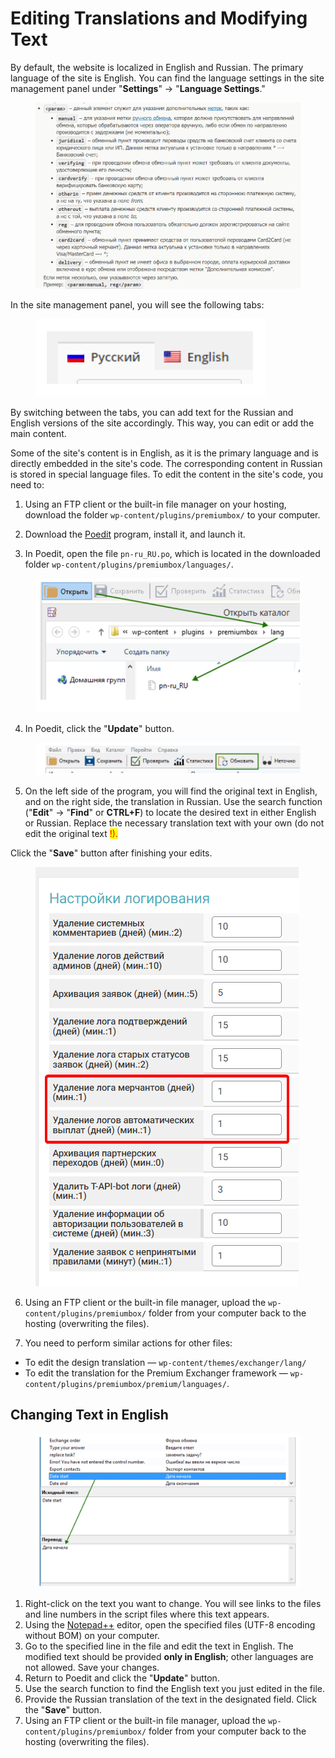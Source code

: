 # Editing Translations and Modifying Text

By default, the website is localized in English and Russian. The primary language of the site is English. You can find the language settings in the site management panel under "**Settings**" → "**Language Settings**."

<figure><img src="../../../.gitbook/assets/image (1153).png" alt=""><figcaption></figcaption></figure>

In the site management panel, you will see the following tabs:

<figure><img src="../../../.gitbook/assets/Screenshot_47.png" alt=""><figcaption></figcaption></figure>

By switching between the tabs, you can add text for the Russian and English versions of the site accordingly. This way, you can edit or add the main content.

Some of the site's content is in English, as it is the primary language and is directly embedded in the site's code. The corresponding content in Russian is stored in special language files. To edit the content in the site's code, you need to:

1. Using an FTP client or the built-in file manager on your hosting, download the folder `wp-content/plugins/premiumbox/` to your computer.

2. Download the [Poedit](https://poedit.net/download) program, install it, and launch it.

3. In Poedit, open the file `pn-ru_RU.po`, which is located in the downloaded folder `wp-content/plugins/premiumbox/languages/`.

<figure><img src="../../../.gitbook/assets/Screenshot_48.png" alt=""><figcaption></figcaption></figure>

4. In Poedit, click the "**Update**" button.

<figure><img src="../../../.gitbook/assets/Screenshot_49.png" alt=""><figcaption></figcaption></figure>

5. On the left side of the program, you will find the original text in English, and on the right side, the translation in Russian. Use the search function ("**Edit**" → "**Find**" or **CTRL+F**) to locate the desired text in either English or Russian. Replace the necessary translation text with your own (do not edit the original text <mark style="color:red;">!).

Click the "**Save**" button after finishing your edits.

<figure><img src="../../../.gitbook/assets/image (1430).png" alt=""><figcaption></figcaption></figure>

6. Using an FTP client or the built-in file manager, upload the `wp-content/plugins/premiumbox/` folder from your computer back to the hosting (overwriting the files).

7. You need to perform similar actions for other files:

* To edit the design translation — `wp-content/themes/exchanger/lang/`
* To edit the translation for the Premium Exchanger framework — `wp-content/plugins/premiumbox/premium/languages/`.

## Changing Text in English

<figure><img src="../../../.gitbook/assets/Screenshot_50.png" alt=""><figcaption></figcaption></figure>

1. Right-click on the text you want to change. You will see links to the files and line numbers in the script files where this text appears.
2. Using the [Notepad++](https://notepad-plus-plus.org/downloads/) editor, open the specified files (UTF-8 encoding without BOM) on your computer.
3. Go to the specified line in the file and edit the text in English. The modified text should be provided **only in English**; other languages are not allowed. Save your changes.
4. Return to Poedit and click the "**Update**" button.
5. Use the search function to find the English text you just edited in the file.
6. Provide the Russian translation of the text in the designated field. Click the "**Save**" button.
7. Using an FTP client or the built-in file manager, upload the `wp-content/plugins/premiumbox/` folder from your computer back to the hosting (overwriting the files).